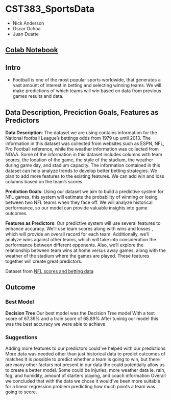 # CST383_SportsData
- Nick Anderson
- Oscar Ochoa
- Juan Duarte

## [Colab Notebook](https://colab.research.google.com/drive/1p3K6O3NX8meuD3TbOWg_FTnwNTadTFZv?authuser=1)

## Intro
- Football is one of the most popular sports worldwide, that generates a vast amount of interest in betting and selecting winning teams. We will make predictions of which teams will win based on data from previous games results and data.

## Data Description, Preciction Goals, Features as Predictors

**Data Description**: The dataset we are using contains information for the National football League’s bettings odds from 1979 up until 2013. The information in this dataset was collected from websites such as ESPN, NFL, Pro Football reference, while the weather information was collected from NOAA. Some of the information in this dataset includes columns with team scores, the location of the game, the style of the stadium, the weather during game day, and stadium capacity. The information contained in this dataset can help analyze trends to develop better betting strategies. We plan to add more features to the existing features. We can add win and loss columns based on the team’s scores.

**Prediction Goals**: Using our dataset we aim to build a predictive system for NFL games, this system will estimate the probability of winning or losing between two NFL teams when they face off. We will analyze historical performance, so our model can provide valuable insights into game outcomes.

**Features as Predictors**: Our predictive system will use several features to enhance accuracy. We’ll use team scores along with wins and losses , which will provide an overall record for each team. Additionally, we’ll analyze wins against other teams, which will take into consideration the performance between different opponents. Also, we’ll explore the relationship between team wins at home versus away games, along with the weather of the stadium where the games are played. These features together will create great predictors.

Dataset from [NFL scores and betting data](https://www.kaggle.com/datasets/tobycrabtree/nfl-scores-and-betting-data)

## Outcome
### Best Model

**Decision Tree**
Our best model was the Decision Tree model With a test score of 67.36% and a train score of 68.89% After tuninig our model this was the best accuracy we were able to achieve

### Suggestions
Adding more features to our predictors could've helped with our predictions More data was needed other than just historical data to predict outcomes of matches It is possible to predict whether a team is going to win, but there are many other factors not present in our data the could potentially allow us to create a better model. Some could be injuries, more weather data ie. rain, fog, and humidity, amount of starters playing, and coach information Overall we concluded that with the data we chose it would've been more suitable for a linear regression problem predicting how much points a team was going to score.
